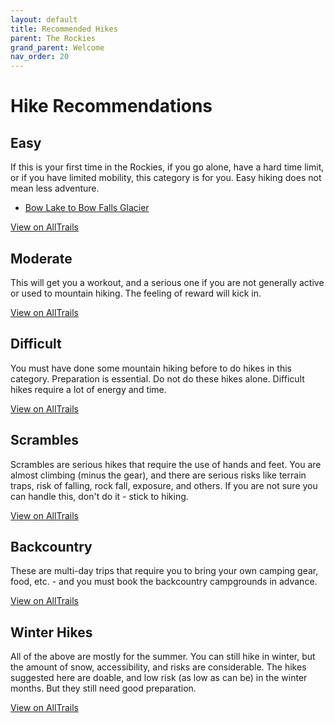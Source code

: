 ```yaml
---
layout: default
title: Recommended Hikes
parent: The Rockies
grand_parent: Welcome
nav_order: 20
---
```

# Hike Recommendations

## Easy
If this is your first time in the Rockies, if you go alone, have a hard time limit, or if you have limited mobility, this category is for you. Easy hiking does not mean less adventure.

- [Bow Lake to Bow Falls Glacier](https://playoutsideguide.com/2021/07/bow-glacier-falls-banff/)

[View on AllTrails](https://www.alltrails.com/explore/list/easy-hike-recommendations-2bf283c)

## Moderate
This will get you a workout, and a serious one if you are not generally active or used to mountain hiking. The feeling of reward will kick in.

[View on AllTrails](https://www.alltrails.com/explore/list/moderate-hike-recommendations-3ce257bc)

## Difficult
You must have done some mountain hiking before to do hikes in this category. Preparation is essential. Do not do these hikes alone. Difficult hikes require a lot of energy and time.

[View on AllTrails](https://www.alltrails.com/explore/list/difficult-hike-recommendations-d1d7015)


## Scrambles
Scrambles are serious hikes that require the use of hands and feet. You are almost climbing (minus the gear), and there are serious risks like terrain traps, risk of falling, rock fall, exposure, and others. If you are not sure you can handle this, don't do it - stick to hiking.

[View on AllTrails](https://www.alltrails.com/explore/list/scramble-recommendations-6354461)

## Backcountry
These are multi-day trips that require you to bring your own camping gear, food, etc. - and you must book the backcountry campgrounds in advance. 

[View on AllTrails](https://www.alltrails.com/explore/list/backcountry-hike-recommendations-7e6b20d)

## Winter Hikes
All of the above are mostly for the summer. You can still hike in winter, but the amount of snow, accessibility, and risks are considerable. The hikes suggested here are doable, and low risk (as low as can be) in the winter months. But they still need good preparation.

[View on AllTrails](https://www.alltrails.com/explore/list/winter-hike-recommendations-15bb03d)

